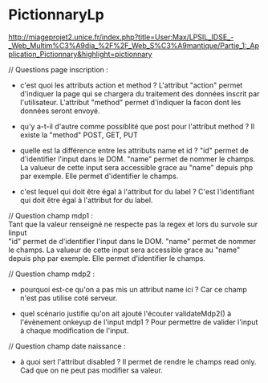# PictionnaryLp

http://miageprojet2.unice.fr/index.php?title=User:Max/LPSIL_IDSE_-_Web_Multim%C3%A9dia_%2F%2F_Web_S%C3%A9mantique/Partie_1:_Application_Pictionnary&highlight=pictionnary

// Questions page inscription :

- c'est quoi les attributs action et method ?
	L'attribut "action" permet d'indiquer la page qui se chargera du traitement des données inscrit par l'utilisateur.
	L'attribut "method" permet d'indiquer la facon dont les données seront envoyé. 

- qu'y a-t-il d'autre comme possiblité que post pour l'attribut method ?
	Il existe la "method" POST, GET, PUT 

- quelle est la différence entre les attributs name et id ? 
    "id" permet de d'identifier l'input dans le DOM.
    "name" permet de nommer le champs. La valueur de cette input sera accessible grace au "name" depuis php par exemple. Elle permet d'identifier le champs.
 
- c'est lequel qui doit être égal à l'attribut for du label ? 
	C'est l'identifiant qui doit être égal à l'attribut for du label.


// Question champ mdp1 :
    <!-- quels sont les deux scénarios où l'attribut title sera affiché ? -->  
    Tant que la valeur renseigné ne respecte pas la regex et lors du survole sur linput
    <!-- encore une fois, quelle est la différence entre name et id pour un input ? -->  
    "id" permet de d'identifier l'input dans le DOM.
    "name" permet de nommer le champs. La valueur de cette input sera accessible grace au "name" depuis php par exemple. Elle permet d'identifier le champs.

// Question champ mdp2 :
- pourquoi est-ce qu'on a pas mis un attribut name ici ?
	Car ce champ n'est pas utilise coté serveur.

- quel scénario justifie qu'on ait ajouté l'écouter validateMdp2() à l'évènement onkeyup de l'input mdp1 ?
	Pour permettre de valider l'input à chaque modification de l'input. 

// Question champ date naissance :
- à quoi sert l'attribut disabled ?
	Il permet de rendre le champs read only. Cad que on ne peut pas modifier sa valeur.
